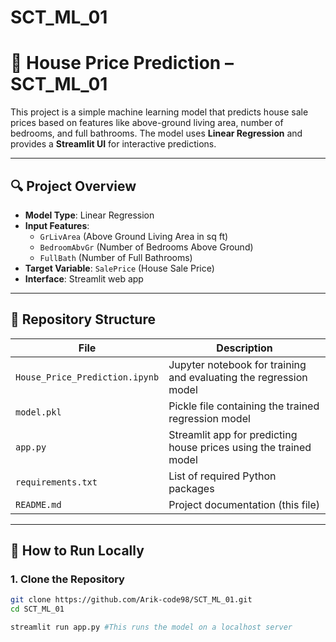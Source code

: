 # SCT_ML_01
# 🏡 House Price Prediction – SCT_ML_01

This project is a simple machine learning model that predicts house sale prices based on features like above-ground living area, number of bedrooms, and full bathrooms. The model uses **Linear Regression** and provides a **Streamlit UI** for interactive predictions.

---

## 🔍 Project Overview

- **Model Type**: Linear Regression
- **Input Features**:
  - `GrLivArea` (Above Ground Living Area in sq ft)
  - `BedroomAbvGr` (Number of Bedrooms Above Ground)
  - `FullBath` (Number of Full Bathrooms)
- **Target Variable**: `SalePrice` (House Sale Price)
- **Interface**: Streamlit web app

---

## 📁 Repository Structure

| File | Description |
|------|-------------|
| `House_Price_Prediction.ipynb` | Jupyter notebook for training and evaluating the regression model |
| `model.pkl` | Pickle file containing the trained regression model |
| `app.py` | Streamlit app for predicting house prices using the trained model |
| `requirements.txt` | List of required Python packages |
| `README.md` | Project documentation (this file) |

---

## 🚀 How to Run Locally

### 1. **Clone the Repository**
```bash
git clone https://github.com/Arik-code98/SCT_ML_01.git
cd SCT_ML_01

streamlit run app.py #This runs the model on a localhost server